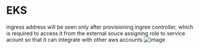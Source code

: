 # EKS
ingress address will be seen only after provisioning ingree controller, which is required to access it from the external souce
assigning role to service acount so that it can integrate with other aws accounts
![image](https://github.com/AthullyaR/EKS/assets/78737460/ad242f6f-b15e-4dba-9230-9680f3af786b)
